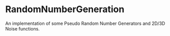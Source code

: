 # RandomNumberGeneration
An implementation of some Pseudo Random Number Generators and 2D/3D Noise functions.
